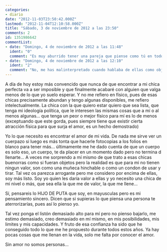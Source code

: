 ```yaml
---
categories:
- diario
date: "2012-11-03T23:50:42.000Z"
lastmod: "2012-11-04T12:10:58.000Z"
title: "Sábado, 3 de noviembre de 2012 a las 23:50"
comments: 2
id: 1351986642
commentList:
- date: "Domingo, 4 de noviembre de 2012 a las 11:48"
  ident: "0"
  comment: "Es muy aburrido tener una pareja que piense como tú en todos los temas, muchísimo.\nYo no te veo arrogante, te veo un criajo inmaduro. Dices que son objetos y que tú les das valor, pero eso no es cierto. Son personas y tienen sentimientos. Me gustaría que encontrases a una chica que pensase como tú pero a la inversa y te lo hiciera a ti, a ver cómo te sentaba.\nNo te confundas, entiendo que no las quieras como pareja pero de ahí a decir que son objetos hay un trecho.\n\nY para finalizar:\n\"Muchos hombres creen que soy un concepto, o que quizás les complemento, o que voy a darles vida. Solo soy una mujer jodida que busca su propia paz de espíritu, no me asignes la tuya... \"\n\nNo se la asignes a ninguna mujer, es cosa tuya encontrar esa paz y ese valor propio."
- date: "Domingo, 4 de noviembre de 2012 a las 12:10"
  ident: "2"
  comment: "No, me has malinterpretado cuando hablaba de ellas como objetos. Por supuesto que tienen sentimientos y siempre procuro no herirlos, de hecho no soy machista y odio el machismo, suelo ser respetuoso con todo el mundo, me refería a que no tienen un valor para mi en el sentido de que yo no soy una persona materialista, es decir no le doy valor a los objetos por su estética o por tener más, pues aplico ese paralelismo por igual con las personas y por eso, de ahí que para mí sean simples objetos muchas de ellas, para mi no tienen ningún valor. Hablo de ellas como tal pero sin significado peyorativo, es solamente una simple comparación.\n\nRespecto a encontrar la paz interior, a eso me refiero, ya lo he probado todo o casi todo en esta vida. Encuentro placer en pequeños momentos tales como pasar un rato de charla y debate con los amigos, en una lectura, en comer, en el deporte, en aprender etc. Pero no termina de llenarme mi vida. A veces observo el mundo como si fuera yo un alien que viene de fuera, no me identifico con nada ni nadie, con ninguna moda, con ningun grupo o personas y cuando estoy con estas no me siento a gusto conmigo ni con ell@s..."
---
```


A día de hoy estoy más convencido que nunca de que encontrar a mi chica perfecta va a ser imposible y que finalmente acabaré con alguien que valga menos de lo que yo suelo esperar. Y no me refiero en físico, pues de esas chicas precisamente abundan y tengo algunas disponibles, me refiero intelectualmente. La chica con la que quiero estar quiero que sea lista, que tenga mi ideología política, que le interesen las mismas cosas que a mí o al menos algunas... que tenga un peor o mejor físico para mí es lo de menos (exceptuando que este gorda, pues siempre tiene que existir cierta atracción física para que surja el amor, es un hecho demostrado)  
  
Yo lo que necesito es encontrar el amor de mi vida. De nada me sirve ver un cuerpazo si luego es más tonta que hacerle fotocopias a los folios en blanco para tener más... últimamente me he dado cuenta de que un cuerpo es solo eso, un cuerpo, te da placer en un momento dado pero no termina d llenarte... A veces me sorprendo a mí mismo de que trato a esas chicas buenorras como si fueran objetos pero la realidad es que para mi no tienen ningun valor, son como una muñeca hinchable o como un condon de usar y tirar. Tal vez os parezca arrogante pero me considero por encima de ellas, soy más listo. Soy yo quien les daría valor a ellas y yo necesito una chica de mi nivel o más, que sea ella la que me de valor, la que me llene...  
  
Sí, pensareis lo HIJO DE PUTA que soy, en mayusculas pero es mi pensamiento sincero. Dicen que si supieras lo que piensa una persona te aterrorizarías, pues así lo pienso yo.  
  
Tal vez ponga el listón demasiado alto para mí pero no pienso bajarlo, me estimo demasiado, creo demasiado en mí mismo, en mis posibilidades, mis limites y mis capacidades. Y fruto de esa confianza ha sido que he conseguido todo lo que me he propuesto durante todos estos años. Ya hay pocas cosas que me llenan en la vida, solo me falta por conocer el amor.  
  
Sin amor no somos personas...